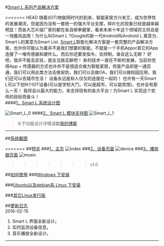 #[Smart  L 系列产品解决方案]()

<<<<<<< HEAD
随着(IOT)物联网时代的到来，智能家居方兴未艾，成为世界性的发展潮流，但是因为没有一套统一的强大平台支撑，碎片化的现象已经是越来越明显！而各大芯片级厂家的都在各自擦拳磨掌，看来未来十年这个领域将又将会是一场腥风血雨！为什么叫Smart L ?Google的新一代Android叫Android L.寓意为.. Smart L的寓意为Smart List.
[Smart  L]()智能化解决方案是一套完整的产品解决方案，也许你可能认为着并不是我们想要的智能，不就是一个手机Appor其它的App连接了一堆传感器和硬件么。而后你还要发指令，去控制，谁会这么无聊？ 好吧，我并不能去反驳，就全当我无聊吧！ 新的技术一直在不断的发展，当前你觉得App + 传感器的方式也许并不是很适合做为智能家居，但是产品却是一通百通，我们可以用此类方法去做安防，我们可以去做OA，我们可以做校园应用，我们还可以去城市生活！ 设备永远是和人仅仅的连接在一起的！
也许有一天Smart L可以下划N个IOT设备(可以是学校大门，可以是超市，可以是宾馆)，也许会有那么一天！
我将会以最大的能力，来支持现有的各大平台！为Smart L 实现这个宏伟的目标而奋斗！  
####[1、Smart L 系统设计图]()

  ![Smart_L_0](http://img.blog.csdn.net/20151219220100628)
####[2、Smart L 模块支持图]()
  ![Smart_L_1](http://img.blog.csdn.net/20151219220136309)
  

> 关于功能设计详情请戳[我的博客]("http://blog.csdn.net/ongoingcre/article/category/6017917")

----------

##[系统截图]()

=======
##[预览]()
###[1、主页]()
![index](http://img.blog.csdn.net/20160217113811071)
###[2、设备页面]()
![device](http://img.blog.csdn.net/20160217113852524)
###[3、播放器页面]()
![music](http://img.blog.csdn.net/20160217113911227)
>>>>>>> v1.0

##[如何使用]()
###[Windows 下安装]()

###[Ubuntu以及debian系 Linux 下安装]()

###[其它Linux发行版]()

##[更新日志]()    
2016-02-15  
1. Smart L 界面全新设计。   
2. 实时监测设备信息。  
3. 音乐播放全新设计。  


----------
